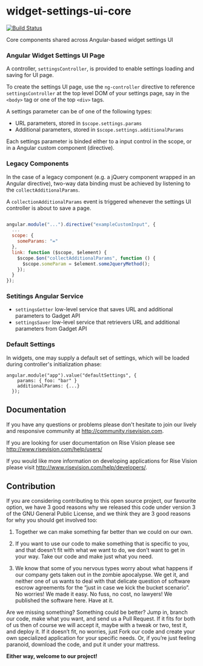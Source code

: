 widget-settings-ui-core
=======================
[![Build Status](http://devtools1.risevision.com:8080/view/Widgets%20and%20Components/job/Component-Widget-Settings-UI-Core-Master/badge/icon)](http://devtools1.risevision.com:8080/view/Widgets%20and%20Components/job/Component-Widget-Settings-UI-Core-Master/)

Core components shared across Angular-based widget settings UI

### Angular Widget Settings UI Page

A controller, ```settingsController```, is provided to enable settings loading and saving for UI page.

To create the settings UI page, use the ```ng-controller``` directive to reference ```settingsController``` at the top level DOM of your settings page, say in the ```<body>``` tag or one of the top ```<div>``` tags.

A settings parameter can be of one of the following types:
- URL parameters, stored in ```$scope.settings.params```
- Additional parameters, stored in ```$scope.settings.additionalParams```

Each settings parameter is binded either to a input control in the scope, or in a Angular custom component (directive).

### Legacy Components

In the case of a legacy component (e.g. a jQuery component wrapped in an Angular directive), two-way data binding must be achieved by listening to the ```collectAdditionalParams```.

A ```collectionAdditionalParams``` event is triggered whenever the settings UI controller is about to save a page.

```javascript

angular.module("...").directive("exampleCustomInput", {
  ...
  scope: {
    someParams: "="
  },
  link: function ($scope, $element) {
    $scope.$on("collectAdditionalParams", function () {
      $scope.someParam = $element.someJqueryMethod();
    });
  }
});

```

### Setitings Angular Service

- ```settingsGetter``` low-level service that saves URL and additional parameters to Gadget API
- ```settingsSaver``` low-level service that retrievers URL and additional  parameters from Gadget API

### Default Settings

In widgets, one may supply a default set of settings, which will be loaded during controller's initialization phase:
```
angular.module("app").value("defaultSettings", {
    params: { foo: "bar" }
    additionalParams: {...}
  });
```


## Documentation
If you have any questions or problems please don't hesitate to join our lively and responsive community at http://community.risevision.com.

If you are looking for user documentation on Rise Vision please see http://www.risevision.com/help/users/

If you would like more information on developing applications for Rise Vision please visit http://www.risevision.com/help/developers/.


## Contribution
If you are considering contributing to this open source project, our favourite option, we have 3 good reasons why we released this code under version 3 of the GNU General Public License, and we think they are 3 good reasons for why you should get involved too:

1. Together we can make something far better than we could on our own.

2. If you want to use our code to make something that is specific to you, and that doesn’t fit with what we want to do, we don’t want to get in your way. Take our code and make just what you need.

3. We know that some of you nervous types worry about what happens if our company gets taken out in the zombie apocalypse. We get it, and neither one of us wants to deal with that delicate question of software escrow agreements for the “just in case we kick the bucket scenario”. No worries! We made it easy. No fuss, no cost, no lawyers! We published the software here. Have at it.

Are we missing something? Something could be better? Jump in, branch our code, make what you want, and send us a Pull Request. If it fits for both of us then of course we will accept it, maybe with a tweak or two, test it, and deploy it. If it doesn’t fit, no worries, just Fork our code and create your own specialized application for your specific needs. Or, if you’re just feeling paranoid, download the code, and put it under your mattress.

**Either way, welcome to our project!**
